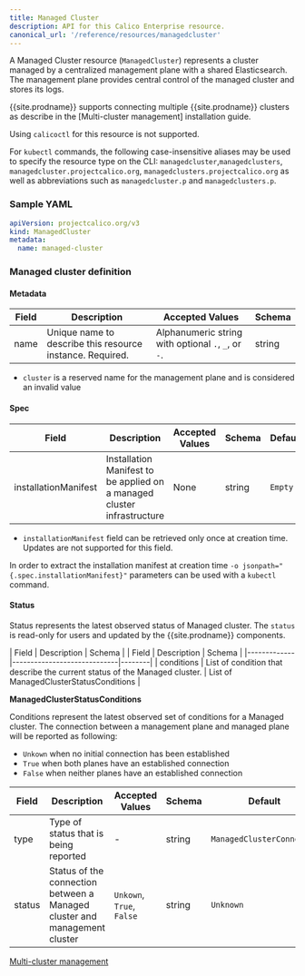 ```yaml
---
title: Managed Cluster
description: API for this Calico Enterprise resource. 
canonical_url: '/reference/resources/managedcluster'
---
```


A Managed Cluster resource (`ManagedCluster`) represents a cluster managed by a centralized management plane with a shared Elasticsearch.
The management plane provides central control of the managed cluster and stores its logs.

{{site.prodname}} supports connecting multiple {{site.prodname}} clusters as describe in the [Multi-cluster management] installation guide.

Using `calicoctl` for this resource is not supported.

For `kubectl` commands, the following case-insensitive aliases may be used to specify the resource type on the CLI: 
`managedcluster`,`managedclusters`, `managedcluster.projectcalico.org`, `managedclusters.projectcalico.org` as well as
abbreviations such as `managedcluster.p` and `managedclusters.p`.

### Sample YAML

```yaml
apiVersion: projectcalico.org/v3
kind: ManagedCluster
metadata:
  name: managed-cluster
```

### Managed cluster definition

#### Metadata

| Field       | Description                 | Accepted Values   | Schema |
|-------------|-----------------------------|-------------------|--------|
| name     | Unique name to describe this resource instance. Required. | Alphanumeric string with optional `.`, `_`, or `-`. | string |

- `cluster` is a reserved name for the management plane and is considered an invalid value

#### Spec

| Field       | Description                 | Accepted Values   | Schema | Default    |
|-------------|-----------------------------|-------------------|--------|------------|
| installationManifest | Installation Manifest to be applied on a managed cluster infrastructure | None | string | `Empty` |

- `installationManifest` field can be retrieved only once at creation time. Updates are not supported for this field.

In order to extract the installation manifest at creation time `-o jsonpath="{.spec.installationManifest}"` parameters 
can be used with a `kubectl` command. 

#### Status

Status represents the latest observed status of Managed cluster. The `status` is read-only for users and updated by the 
{{site.prodname}} components.

| Field       | Description                 | Schema | 
| Field       | Description                 | Schema | 
|-------------|-----------------------------|--------|
| conditions |  List of condition that describe the current status of the Managed cluster. | List of ManagedClusterStatusConditions |

**ManagedClusterStatusConditions**

Conditions represent the latest observed set of conditions for a Managed cluster. The connection between a management 
plane and managed plane will be reported as following:

- `Unkown` when no initial connection has been established
- `True` when both planes have an established connection
- `False` when neither planes have an established connection

| Field       | Description                 | Accepted Values   | Schema | Default    |
|-------------|-----------------------------|-------------------|--------|------------|
| type | Type of status that is being reported | - | string | `ManagedClusterConnected` |
| status | Status of the connection between a Managed cluster and management cluster | `Unkown`, `True`, `False` | string | `Unknown` |

[Multi-cluster management]({{site.baseurl}}/multicluster/mcm/configure)
